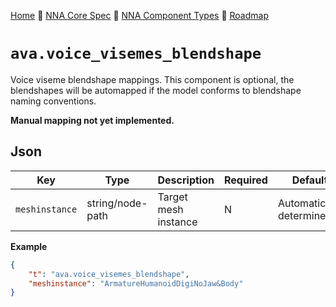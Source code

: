 [Home](../../readme.md) 🔶 [NNA Core Spec](../../nna_spec.md) 🔶 [NNA Component Types](../../nna_component_types.md) 🔶 [Roadmap](../../roadmap.md)

# `ava.voice_visemes_blendshape`
Voice viseme blendshape mappings.
This component is optional, the blendshapes will be automapped if the model conforms to blendshape naming conventions.

**Manual mapping not yet implemented.**

## Json
| Key | Type | Description | Required | Default |
| --- | --- | --- | --- | --- |
| `meshinstance` | string/node-path | Target mesh instance | N | Automatically determined |

**Example**
``` json
{
	"t": "ava.voice_visemes_blendshape",
	"meshinstance": "ArmatureHumanoidDigiNoJaw&Body"
}
```
